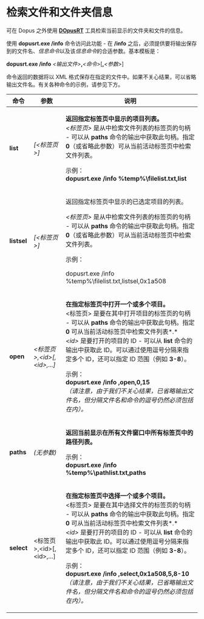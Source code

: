 # 检索文件和文件夹信息

可在 Dopus 之外使用 **[DOpusRT]()** 工具检索当前显示的文件夹和文件的信息。

使用 **dopusrt.exe /info** 命令访问此功能 - 在 **/info** 之后，必须提供要将输出保存到的文件名、*信息命令*以及该*信息命令*的合适参数。基本模板是：

  
**dopusrt.exe /info** *\<输出文件\>***,***\<命令\>*\[**,***\<参数\>*\]

命令返回的数据将以 XML 格式保存在指定的文件中。如果不关心结果，可以省略输出文件名。有关各种命令的示例，请参见下方。

<table>
<thead><tr><th>
命令</th><th>参数</th><th>说明</th></tr></thead><tbody><tr><td>

**list**</td><td>

*\[\<标签页\>\]*</td><td>

**返回指定标签页中显示的项目列表。**  
*\<标签页\>* 是从中检索文件列表的标签页的句柄 - 可以从 **paths** 命令的输出中获取此句柄。指定 **0**（或省略此参数）可从当前活动标签页中检索文件列表。

示例：  
**dopusrt.exe /info %temp%\filelist.txt,list**
</td></tr><tr><td>

**listsel**</td><td>

*\[\<标签页\>\]*</td><td>

返回指定标签页中显示的已选定项目的列表。

*\<标签页\>* 是从中检索文件列表的标签页的句柄 - 可以从 **paths** 命令的输出中获取此句柄。指定 **0**（或省略此参数）可从当前活动标签页中检索文件列表。

示例：

dopusrt.exe /info %temp%\filelist.txt,listsel,0x1a508
</td></tr><tr><td>

**open**</td><td>

*\<标签页\>,\<id\>\[,\<id\>,...\]*</td><td>

**在指定标签页中打开一个或多个项目。**  
\<标签页\> 是要在其中打开项目的标签页的句柄 - 可以从 **paths** 命令的输出中获取此句柄。指定 **0** 可从当前活动标签页中检索文件列表*.*  
*\<id\>* 是要打开的项目的 ID - 可以从 **list** 命令的输出中获取此 ID。可以通过使用逗号分隔来指定多个 ID，还可以指定 ID 范围（例如 **3-8**）。

示例：  
**dopusrt.exe /info ,open,0,15**  
*（请注意，由于我们不关心结果，已省略输出文件名，但分隔文件名和命令的逗号仍然必须包括在内）。*
</td></tr><tr><td>

**paths**</td><td>

*(无参数)*</td><td>

**返回当前显示在所有文件窗口中所有标签页中的路径列表。**

示例：  
**dopusrt.exe /info %temp%\pathlist.txt,paths**
</td></tr><tr><td>

**select**</td><td>

\<标签页\>,\<id\>\[,\<id\>,...\]</td><td>

**在指定标签页中选择一个或多个项目。**  
\<标签页\> 是要在其中选择文件的标签页的句柄 - 可以从 **paths** 命令的输出中获取此句柄。指定 **0** 可从当前活动标签页中检索文件列表*.*  
*\<id\>* 是要打开的项目的 ID - 可以从 **list** 命令的输出中获取此 ID。可以通过使用逗号分隔来指定多个 ID，还可以指定 ID 范围（例如 **3-8**）。

示例：  
**dopusrt.exe /info ,select,0x1a508,5,8-10**  
*（请注意，由于我们不关心结果，已省略输出文件名，但分隔文件名和命令的逗号仍然必须包括在内）。*
</td></tr></tbody>
</table>